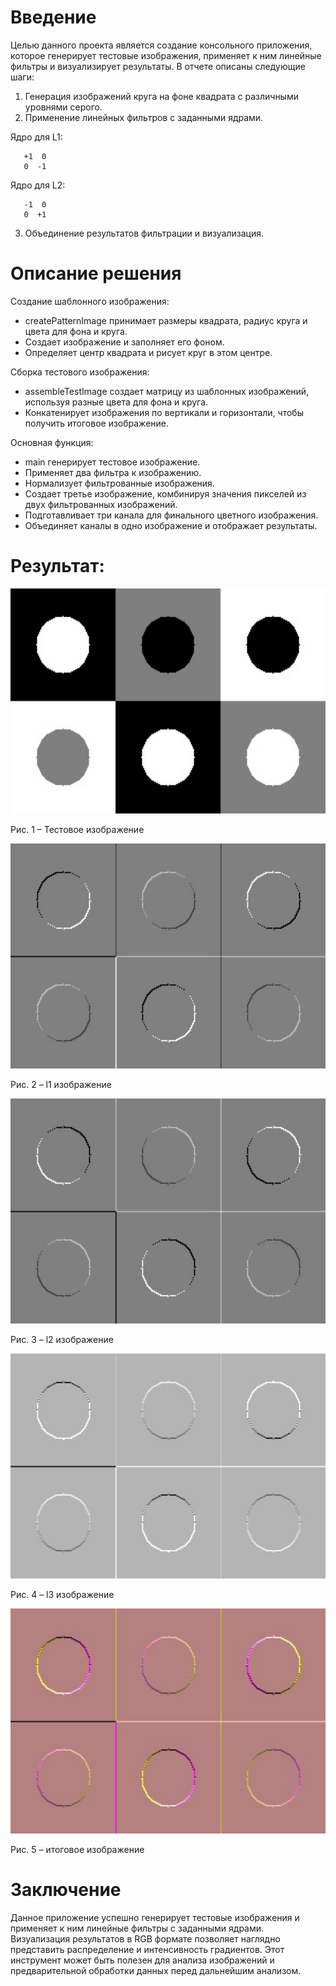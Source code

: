 # Введение
Целью данного проекта является создание консольного приложения, которое генерирует тестовые изображения, применяет к ним линейные фильтры и визуализирует результаты. В отчете описаны следующие шаги:
1.	Генерация изображений круга на фоне квадрата с различными уровнями серого.
2.	Применение линейных фильтров с заданными ядрами.

Ядро для L1:
```
   +1  0 
   0  -1 
```
Ядро для L2:
```
   -1  0 
   0  +1 
```
3.	Объединение результатов фильтрации и визуализация.

# Описание решения

Создание шаблонного изображения:
- createPatternImage принимает размеры квадрата, радиус круга и цвета для фона и круга.
- Создает изображение и заполняет его фоном.
- Определяет центр квадрата и рисует круг в этом центре.
  
Сборка тестового изображения:
- assembleTestImage создает матрицу из шаблонных изображений, используя разные цвета для фона и круга.
- Конкатенирует изображения по вертикали и горизонтали, чтобы получить итоговое изображение.
  
Основная функция:
- main генерирует тестовое изображение.
- Применяет два фильтра к изображению.
- Нормализует фильтрованные изображения.
- Создает третье изображение, комбинируя значения пикселей из двух фильтрованных изображений.
- Подготавливает три канала для финального цветного изображения.
- Объединяет каналы в одно изображение и отображает результаты.

# Результат:

 <picture>
  <img src="../../pictures/lab05_testPattern.jpg" width="550" height="360">
</picture>

Рис. 1 – Тестовое изображение

<picture>
  <img src="../../pictures/lab05_filteredImage1.jpg" width="550" height="360">
</picture>
 
Рис. 2 – l1 изображение

<picture>
  <img src="../../pictures/lab05_filteredImage2.jpg" width="550" height="360">
</picture>

Рис. 3 – l2 изображение

<picture>
  <img src="../../pictures/lab05_combinedImage.jpg" width="550" height="360">
</picture>
 
Рис. 4 – l3 изображение

<picture>
  <img src="../../pictures/lab05_colorResult.jpg" width="550" height="360">
</picture>
 
Рис. 5 – итоговое изображение



# Заключение
Данное приложение успешно генерирует тестовые изображения и применяет к ним линейные фильтры с заданными ядрами. Визуализация результатов в RGB формате позволяет наглядно представить распределение и интенсивность градиентов. Этот инструмент может быть полезен для анализа изображений и предварительной обработки данных перед дальнейшим анализом.

